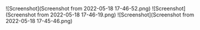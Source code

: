 ![Screenshot](Screenshot from 2022-05-18 17-46-52.png)
![Screenshot](Screenshot from 2022-05-18 17-46-19.png)
![Screenshot](Screenshot from 2022-05-18 17-45-46.png)
